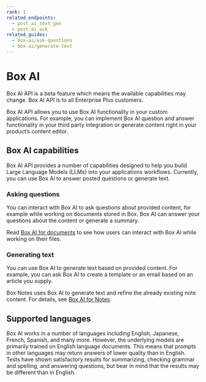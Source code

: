 ```yaml
---
rank: 1
related_endpoints:
  - post_ai_text_gen
  - post_ai_ask
related_guides:
  - box-ai/ask-questions
  - box-ai/generate-text
---
```


# Box AI

<Message type="notice">
Box AI API is a beta feature which means the
available capabilities may change.
Box AI API is to all Enterprise Plus customers.

</Message>

Box AI API allows you to use Box AI
functionality
in your custom applications. For example, you can 
implement Box AI question and answer
functionality in your third party integration
or generate content right in
your product’s content editor.

## Box AI capabilities

Box AI API provides a number of capabilities
designed to help you build Large
Language Models (LLMs) into
your applications workflows.
Currently, you can use Box AI to 
answer posted questions or generate text.

### Asking questions

You can interact with Box AI
to ask questions about provided content,
for example while working on documents stored in Box.
Box AI can answer your questions about the content
or generate a summary.

Read [Box AI for documents][boxaidocs] 
to see how users can interact with Box AI while
working on their files.

### Generating text

You can use Box AI to generate text
based on provided content.
For example, you can ask Box AI to create a template
or an email based on an article you supply.

Box Notes uses Box AI to generate text
and refine the already existing note content.
For details, see [Box AI for Notes][boxainotes].

## Supported languages

Box AI works in a number of languages including English, Japanese, French, Spanish, and many more. However, the underlying models are primarily trained on English language documents. This means that prompts in other languages may return answers of lower quality than in English. Tests have shown satisfactory results for summarizing, checking grammar and spelling, and answering questions, but bear in mind that the results may be different than in English.

[boxainotes]: https://support.box.com/hc/en-us/articles/22198577315347-Box-AI-for-Notes
[boxaidocs]: https://support.box.com/hc/en-us/articles/22158484213267-Box-AI-for-Documents